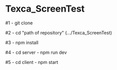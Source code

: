 # Texca_ScreenTest

#1 - git clone

#2 - cd "path of repository" (.../Texca_ScreenTest)

#3 - npm install

#4 - cd server - npm run dev 

#5 - cd client - npm start
